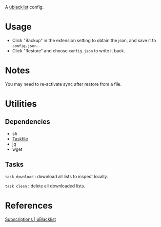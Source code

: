 A [ublacklist](https://github.com/iorate/ublacklist) config.

# Usage

- Click "Backup" in the extension setting to obtain the json, and save it to `config.json`.
- Click "Restore" and choose `config.json` to write it back.

# Notes

You may need to re-activate sync after restore from a file.

# Utilities

## Dependencies

- sh
- [Taskfile](https://taskfile.dev)
- jq
- wget

## Tasks

`task download`
: download all lists to inspect locally.

`task clean`
: delete all downloaded lists.

# References

[Subscriptions | uBlacklist](https://iorate.github.io/ublacklist/subscriptions)
